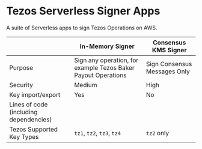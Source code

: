 # Tezos Serverless Signer Apps

A suite of Serverless apps to sign Tezos Operations on AWS.

| | In-Memory Signer | Consensus KMS Signer |
| - | - | - |
| Purpose | Sign any operation, for example Tezos Baker Payout Operations | Sign Consensus Messages Only |
| Security | Medium | High |
| Key import/export | Yes | No |
| Lines of code (including dependencies) | | |
| Tezos Supported Key Types | `tz1`, `tz2`, `tz3`, `tz4` | `tz2` only |

